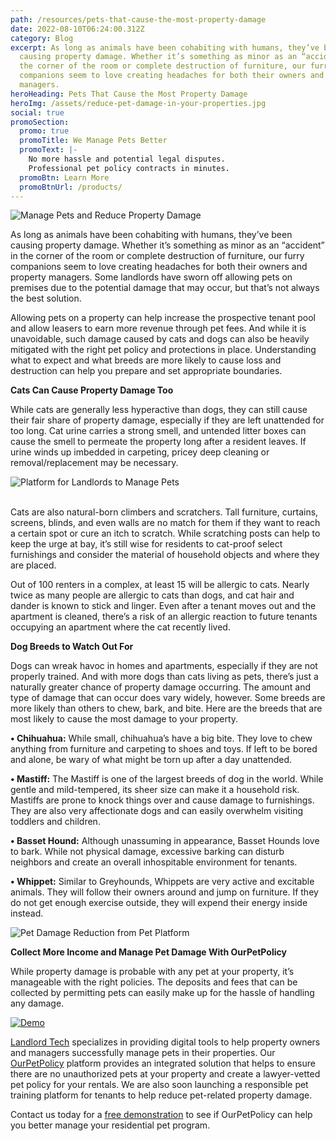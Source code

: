 ```yaml
---
path: /resources/pets-that-cause-the-most-property-damage
date: 2022-08-10T06:24:00.312Z
category: Blog
excerpt: As long as animals have been cohabiting with humans, they’ve been
  causing property damage. Whether it’s something as minor as an “accident” in
  the corner of the room or complete destruction of furniture, our furry
  companions seem to love creating headaches for both their owners and property
  managers.
heroHeading: Pets That Cause the Most Property Damage
heroImg: /assets/reduce-pet-damage-in-your-properties.jpg
social: true
promoSection:
  promo: true
  promoTitle: We Manage Pets Better
  promoText: |-
    No more hassle and potential legal disputes. 
    Professional pet policy contracts in minutes.
  promoBtn: Learn More
  promoBtnUrl: /products/
---
```

![Manage Pets and Reduce Property Damage](/assets/manage-pets-and-reduce-property-damage.png "Manage Pets and Reduce Property Damage")

As long as animals have been cohabiting with humans, they’ve been causing property damage. Whether it’s something as minor as an “accident” in the corner of the room or complete destruction of furniture, our furry companions seem to love creating headaches for both their owners and property managers. Some landlords have sworn off allowing pets on premises due to the potential damage that may occur, but that’s not always the best solution.

Allowing pets on a property can help increase the prospective tenant pool and allow leasers to earn more revenue through pet fees. And while it is unavoidable, such damage caused by cats and dogs can also be heavily mitigated with the right pet policy and protections in place. Understanding what to expect and what breeds are more likely to cause loss and destruction can help you prepare and set appropriate boundaries. 

**Cats Can Cause Property Damage Too**

While cats are generally less hyperactive than dogs, they can still cause their fair share of property damage, especially if they are left unattended for too long. Cat urine carries a strong smell, and untended litter boxes can cause the smell to permeate the property long after a resident leaves. If urine winds up imbedded in carpeting, pricey deep cleaning or removal/replacement may be necessary.

![ Platform for Landlords to Manage Pets](/assets/platform-for-landlords-to-manage-pets-1.26.33-pm.png " Platform for Landlords to Manage Pets")

\
Cats are also natural-born climbers and scratchers. Tall furniture, curtains, screens, blinds, and even walls are no match for them if they want to reach a certain spot or cure an itch to scratch. While scratching posts can help to keep the urge at bay, it’s still wise for residents to cat-proof select furnishings and consider the material of household objects and where they are placed.

Out of 100 renters in a complex, at least 15 will be allergic to cats. Nearly twice as many people are allergic to cats than dogs, and cat hair and dander is known to stick and linger. Even after a tenant moves out and the apartment is cleaned, there’s a risk of an allergic reaction to future tenants occupying an apartment where the cat recently lived.

**Dog Breeds to Watch Out For**

Dogs can wreak havoc in homes and apartments, especially if they are not properly trained. And with more dogs than cats living as pets, there’s just a naturally greater chance of property damage occurring. The amount and type of damage that can occur does vary widely, however. Some breeds are more likely than others to chew, bark, and bite. Here are the breeds that are most likely to cause the most damage to your property.

**• Chihuahua:** While small, chihuahua’s have a big bite. They love to chew anything from furniture and carpeting to shoes and toys. If left to be bored and alone, be wary of what might be torn up after a day unattended.

**• Mastiff:** The Mastiff is one of the largest breeds of dog in the world. While gentle and mild-tempered, its sheer size can make it a household risk. Mastiffs are prone to knock things over and cause damage to furnishings. They are also very affectionate dogs and can easily overwhelm visiting toddlers and children. 

**• Basset Hound:** Although unassuming in appearance, Basset Hounds love to bark. While not physical damage, excessive barking can disturb neighbors and create an overall inhospitable environment for tenants. 

**• Whippet:** Similar to Greyhounds, Whippets are very active and excitable animals. They will follow their owners around and jump on furniture. If they do not get enough exercise outside, they will expend their energy inside instead.

![Pet Damage Reduction from Pet Platform](/assets/pet-damage-reduction-from-pet-platform.png "Pet Damage Reduction from Pet Platform")

**Collect More Income and Manage Pet Damage With OurPetPolicy**

While property damage is probable with any pet at your property, it’s manageable with the right policies. The deposits and fees that can be collected by permitting pets can easily make up for the hassle of handling any damage.

[![Demo](/assets/solution-for-managing-pets-in-rentals.png "Demo")](https://landlordtech.com/request-demo/)

[Landlord Tech](https://landlordtech.com/) specializes in providing digital tools to help property owners and managers successfully manage pets in their properties. Our [OurPetPolicy](https://landlordtech.com/products) platform provides an integrated solution that helps to ensure there are no unauthorized pets at your property and create a lawyer-vetted pet policy for your rentals. We are also soon launching a responsible pet training platform for tenants to help reduce pet-related property damage.  

Contact us today for a [free demonstration](https://landlordtech.com/request-demo/) to see if OurPetPolicy can help you better manage your residential pet program.